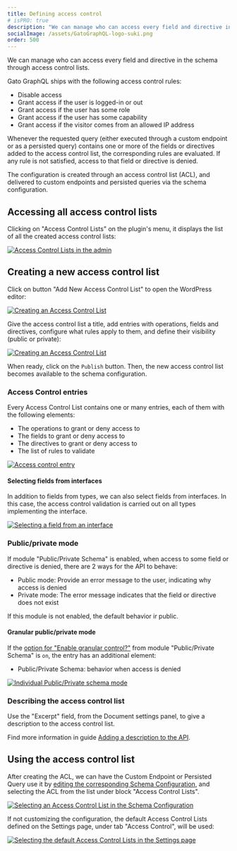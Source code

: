 ```yaml
---
title: Defining access control
# isPRO: true
description: "We can manage who can access every field and directive in the schema through access control lists."
socialImage: /assets/GatoGraphQL-logo-suki.png
order: 500
---
```


We can manage who can access every field and directive in the schema through access control lists.

Gato GraphQL ships with the following access control rules:

- Disable access
- Grant access if the user is logged-in or out
- Grant access if the user has some role
- Grant access if the user has some capability
- Grant access if the visitor comes from an allowed IP address

Whenever the requested query (either executed through a custom endpoint or as a persisted query) contains one or more of the fields or directives added to the access control list, the corresponding rules are evaluated. If any rule is not satisfied, access to that field or directive is denied.

The configuration is created through an access control list (ACL), and delivered to custom endpoints and persisted queries via the schema configuration.

## Accessing all access control lists

Clicking on "Access Control Lists" on the plugin's menu, it displays the list of all the created access control lists:

<div class="img-width-1024" markdown=1>

<a href="/assets/guides/upstream-pro/access-control-lists.png" target="_blank">![Access Control Lists in the admin](/assets/guides/upstream-pro/access-control-lists.png "Access Control Lists in the admin")</a>

</div>

## Creating a new access control list

Click on button "Add New Access Control List" to open the WordPress editor:

<a href="/assets/guides/upstream-pro/access-control-list.png" target="_blank">![Creating an Access Control List](/assets/guides/upstream-pro/access-control-list.png "Creating an Access Control List")</a>

Give the access control list a title, add entries with operations, fields and directives, configure what rules apply to them, and define their visibility (public or private):

<a href="/assets/guides/upstream-pro/access-control.gif" target="_blank">![Creating an Access Control List](/assets/guides/upstream-pro/access-control.gif "Creating an Access Control List")</a>

When ready, click on the `Publish` button. Then, the new access control list becomes available to the schema configuration.

### Access Control entries

Every Access Control List contains one or many entries, each of them with the following elements:

- The operations to grant or deny access to
- The fields to grant or deny access to
- The directives to grant or deny access to
- The list of rules to validate

<a href="/assets/guides/upstream-pro/access-control-entry.png" target="_blank">![Access control entry](/assets/guides/upstream-pro/access-control-entry.png "Access control entry")</a>

#### Selecting fields from interfaces

In addition to fields from types, we can also select fields from interfaces. In this case, the access control validation is carried out on all types implementing the interface.

<div class="img-width-430" markdown=1>

<a href="/assets/guides/upstream/selecting-field-from-interface.png" target="_blank">![Selecting a field from an interface](/assets/guides/upstream/selecting-field-from-interface.png "Selecting a field from an interface")</a>

</div>

### Public/private mode

If module "Public/Private Schema" is enabled, when access to some field or directive is denied, there are 2 ways for the API to behave:

- Public mode: Provide an error message to the user, indicating why access is denied
- Private mode: The error message indicates that the field or directive does not exist

If this module is not enabled, the default behavior ir public.

#### Granular public/private mode

If the [option for "Enable granular control?"](../../config/enabling-granular-public-or-private-mode/) from module "Public/Private Schema" is `on`, the entry has an additional element:

- Public/Private Schema: behavior when access is denied

<div class="img-width-400" markdown=1>

<a href="/assets/guides/upstream-pro/public-private-individual-control.png" target="_blank">![Individual Public/Private schema mode](/assets/guides/upstream-pro/public-private-individual-control.png "Individual Public/Private schema mode")</a>

</div>

### Describing the access control list

Use the "Excerpt" field, from the Document settings panel, to give a description to the access control list.

Find more information in guide [Adding a description to the API](../../config/adding-a-description-to-the-api/).

## Using the access control list

After creating the ACL, we can have the Custom Endpoint or Persisted Query use it by [editing the corresponding Schema Configuration](../creating-a-schema-configuration/), and selecting the ACL from the list under block "Access Control Lists".

<div class="img-width-610" markdown=1>

<a href="/assets/guides/upstream-pro/schema-config-access-control-lists.png" target="_blank">![Selecting an Access Control List in the Schema Configuration](/assets/guides/upstream-pro/schema-config-access-control-lists.png "Selecting an Access Control List in the Schema Configuration")</a>

</div>

If not customizing the configuration, the default Access Control Lists defined on the Settings page, under tab "Access Control", will be used:

<a href="/assets/guides/upstream-pro/settings-access-control-lists.png" target="_blank">![Selecting the default Access Control Lists in the Settings page](/assets/guides/upstream-pro/settings-access-control-lists.png "Selecting the default Access Control Lists in the Settings page")</a>
